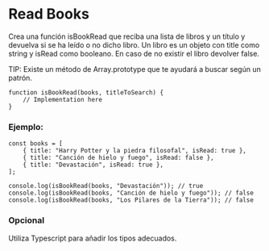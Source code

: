 # Read Books

Crea una función isBookRead que reciba una lista de libros y un título y devuelva si se ha leído o no dicho libro. Un libro es un objeto con title como string y isRead como booleano. En caso de no existir el libro devolver false.

 TIP: Existe un método de Array.prototype que te ayudará a buscar según un patrón.

```
function isBookRead(books, titleToSearch) {
    // Implementation here
}
```

### Ejemplo:

```
const books = [
    { title: "Harry Potter y la piedra filosofal", isRead: true },
    { title: "Canción de hielo y fuego", isRead: false },
    { title: "Devastación", isRead: true },
];

console.log(isBookRead(books, "Devastación")); // true
console.log(isBookRead(books, "Canción de hielo y fuego")); // false
console.log(isBookRead(books, "Los Pilares de la Tierra")); // false
```

### Opcional
Utiliza Typescript para añadir los tipos adecuados.
